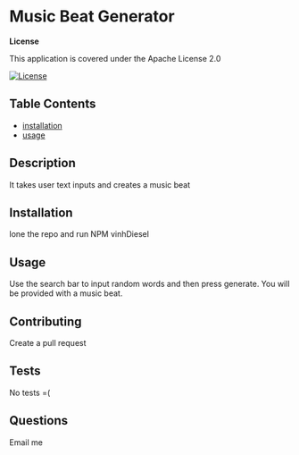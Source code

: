 # Music Beat Generator

**License**

This application is covered under the Apache License 2.0

[![License](https://img.shields.io/badge/License-Apache_2.0-yellowgreen.svg)](https://opensource.org/licenses/Apache-2.0)

## Table Contents

- [installation](#installation)
- [usage](#usage)


## Description

It takes user text inputs and creates a music beat

## Installation

lone the repo and run NPM vinhDiesel

## Usage

Use the search bar to input random words and then press generate. You will be provided with a music beat.

## Contributing

Create a pull request

## Tests

No tests =(

## Questions

Email me